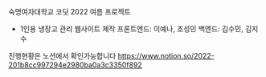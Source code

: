 숙명여자대학교 코딧 2022 여름 프로젝트

- 1인용 냉장고 관리 웹사이트 제작
  프론트엔드: 이예나, 조성민
  백엔드: 김수민, 김지수

진행현황은 노션에서 확인가능합니다
https://www.notion.so/2022-201b8cc997294e2980ba0a3c3350f892
